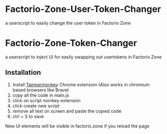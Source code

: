 # Factorio-Zone-User-Token-Changer
a userscript to easily change the user token in Factorio Zone

# Factorio-Zone-Token-Changer
a userscript to inject UI for easily swapping out usertokens in Factorio Zone

## Installation

1. Install [Tampermonkey](https://www.tampermonkey.net/) Chrome extension (Also works in chromium based browsers like Brave)
2. copy all the code in main.js
3. click on script monkey extension
4. click create new script
5. remove all text on screen and paste the copied code 
6. ctrl + S to save 

New UI elements will be visible in factorio.zone if you reload the page
